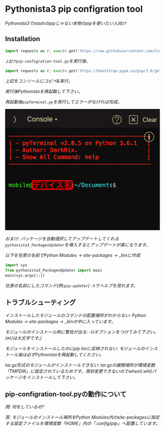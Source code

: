 # Pythonista3 pip configration tool
*Pythonista3でstashのpipじゃない本物のpipを使いたい人向け*

## Installation
```Python
import requests as r; exec(r.get('https://raw.githubusercontent.com/CrossDarkrix/Pythonista3_pip_Configration_Tool/main/pip-configration-tool.py').content)
```

*`上記でpip-configration-tool.py`を実行後、*

```Python
import requests as r; exec(r.get('https://bootstrap.pypa.io/pip/3.6/get-pip.py').content) 
```

*上記をコンソールにコピペ&実行。*

*実行後Pythonistaを再起動して下さい。*

*再起動後`pipTerminal.py`を実行してエラーがなければ完成。*

![Preview](https://raw.githubusercontent.com/CrossDarkrix/Pythonista3_pip_Configration_Tool/main/images/pip-Terminal_Preview.png)

*おまけ: パッケージを自動選択してアップデートしてくれる`pythonista3_PackagesUpdater`を導入するとアップデートが楽になります。*

*以下を任意の名前でPython Modules -> site-packages -> _binに作成*

```Python
import sys
from pythonista3_PackagesUpdater import main
main(sys.argv[1:])
```

*任意の名前にしたコマンド(例:`pip-updater`) `-h`でヘルプを見れます。*


## トラブルシューティング

*インストールしたモジュールのコマンドの配置場所がわからない: Python Modules -> site-packages -> _binの中に入っています。*

*モジュールのインストール時に警告が出る: -Uオプションをつけてみて下さい。(※Uは大文字です。)*

*モジュールをインストールしたのにpip listに反映されない: モジュールのインストール後は必ずPythonistaを再起動してください。*

*tar.gz形式のモジュールがインストールできない: tar.gzの展開場所が環境変数「TMPDIR」に設定されているためです。現状変更できないのでwheel(.whl)パッケージをインストールして下さい。*

## pip-configration-tool.pyの動作について
*問: 何をしているの?*

*答: モジュールのインストール場所をPython Modules内のsite-packagesに指定する設定ファイルを環境変数「HOME」内の「.config/pip」へ配置しています。*
